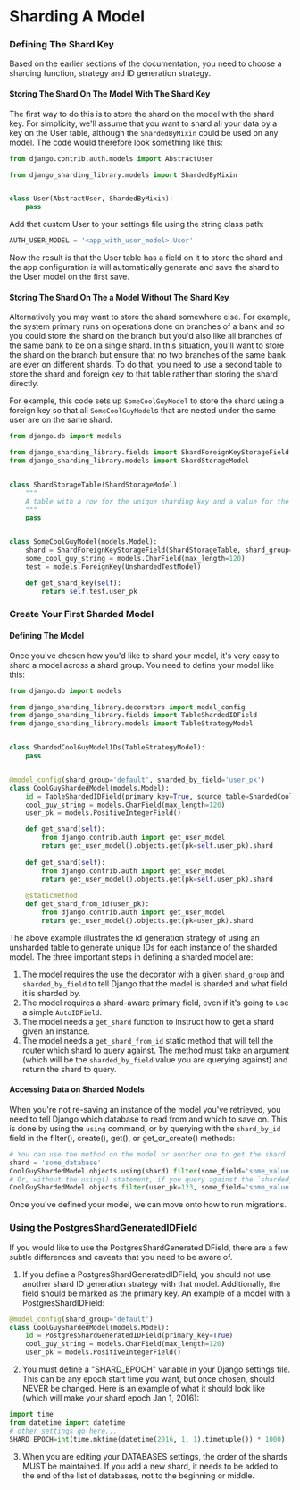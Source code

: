 # Sharding A Model

### Defining The Shard Key

Based on the earlier sections of the documentation, you need to choose a sharding function, strategy and ID generation strategy. 

#### Storing The Shard On The Model With The Shard Key

The first way to do this is to store the shard on the model with the shard key. For simplicity, we'll assume that you want to shard all your data by a key on the User table, although the `ShardedByMixin` could be used on any model. The code would therefore look something like this:

```python
from django.contrib.auth.models import AbstractUser

from django_sharding_library.models import ShardedByMixin


class User(AbstractUser, ShardedByMixin):
    pass
```

Add that custom User to your settings file using the string class path:

```python
AUTH_USER_MODEL = '<app_with_user_model>.User'
```

Now the result is that the User table has a field on it to store the shard and the app configuration is will automatically generate and save the shard to the User model on the first save.

#### Storing The Shard On The a Model Without The Shard Key

Alternatively you may want to store the shard somewhere else. For example, the system primary runs on operations done on branches of a bank and so you could store the shard on the branch but you'd also like all branches of the same bank to be on a single shard. In this situation, you'll want to store the shard on the branch but ensure that no two branches of the same bank are ever on different shards. To do that, you need to use a second table to store the shard and foreign key to that table rather than storing the shard directly.

For example, this code sets up `SomeCoolGuyModel` to store the shard using a foreign key so that all `SomeCoolGuyModel`s that are nested under the same user are on the same shard.

```python
from django.db import models

from django_sharding_library.fields import ShardForeignKeyStorageField
from django_sharding_library.models import ShardStorageModel


class ShardStorageTable(ShardStorageModel):
    """
    A table with a row for the unique sharding key and a value for the shard.
    """
    pass


class SomeCoolGuyModel(models.Model):
    shard = ShardForeignKeyStorageField(ShardStorageTable, shard_group='default')
    some_cool_guy_string = models.CharField(max_length=120)
    test = models.ForeignKey(UnshardedTestModel)

    def get_shard_key(self):
        return self.test.user_pk
```


### Create Your First Sharded Model

#### Defining The Model

Once you've chosen how you'd like to shard your model, it's very easy to shard a model across a shard group. You need to define your model like this:


```python
from django.db import models

from django_sharding_library.decorators import model_config
from django_sharding_library.fields import TableShardedIDField
from django_sharding_library.models import TableStrategyModel


class ShardedCoolGuyModelIDs(TableStrategyModel):
    pass


@model_config(shard_group='default', sharded_by_field='user_pk')
class CoolGuyShardedModel(models.Model):
    id = TableShardedIDField(primary_key=True, source_table=ShardedCoolGuyModelIDs)
    cool_guy_string = models.CharField(max_length=120)
    user_pk = models.PositiveIntegerField()

    def get_shard(self):
        from django.contrib.auth import get_user_model
        return get_user_model().objects.get(pk=self.user_pk).shard
        
    def get_shard(self):
        from django.contrib.auth import get_user_model
        return get_user_model().objects.get(pk=self.user_pk).shard
        
    @staticmethod
    def get_shard_from_id(user_pk):
        from django.contrib.auth import get_user_model
        return get_user_model().objects.get(pk=user_pk).shard
```

The above example illustrates the id generation strategy of using an unsharded table to generate unique IDs for each instance of the sharded model. The three important steps in defining a sharded model are:

1. The model requires the use the decorator with a given `shard_group` and `sharded_by_field` to tell Django that the model is sharded and what field it is sharded by.
2. The model requires a shard-aware primary field, even if it's going to use a simple `AutoIDField`.
3. The model needs a `get_shard` function to instruct how to get a shard given an instance.
4. The model needs a `get_shard_from_id` static method that will tell the router which shard to query against. The method must take an argument (which will be the `sharded_by_field` value you are querying against) and return the shard to query.

#### Accessing Data on Sharded Models

When you're not re-saving an instance of the model you've retrieved, you need to tell Django which database to read from and which to save on. This is done by using the `using` command, or by querying with the `shard_by_id` field in the filter(), create(), get(), or get_or_create() methods:

```python
# You can use the method on the model or another one to get the shard
shard = 'some_database'
CoolGuyShardedModel.objects.using(shard).filter(some_field='some_value')
# Or, without the using() statement, if you query against the `sharded_by_field` in your filter()
CoolGuyShardedModel.objects.filter(user_pk=123, some_field='some_value')
```

Once you've defined your model, we can move onto how to run migrations.

### Using the PostgresShardGeneratedIDField

If you would like to use the PostgresShardGeneratedIDField, there are a few subtle differences and caveats that you need to be aware of.

1. If you define a PostgresShardGeneratedIDField, you should not use another shard ID generation strategy with that model. Additionally, the field should be marked as the primary key. An example of a model with a PostgresShardIDField:
```python
@model_config(shard_group='default')
class CoolGuyShardedModel(models.Model):
    id = PostgresShardGeneratedIDField(primary_key=True)
    cool_guy_string = models.CharField(max_length=120)
    user_pk = models.PositiveIntegerField()
```
2. You must define a "SHARD_EPOCH" variable in your Django settings file. This can be any epoch start time you want, but once chosen, should NEVER be changed. Here is an example of what it should look like (which will make your shard epoch Jan 1, 2016):
```python
import time
from datetime import datetime
# other settings go here...
SHARD_EPOCH=int(time.mktime(datetime(2016, 1, 1).timetuple()) * 1000)
```
3. When you are editing your DATABASES settings, the order of the shards MUST be maintained. If you add a new shard, it needs to be added to the end of the list of databases, not to the beginning or middle.